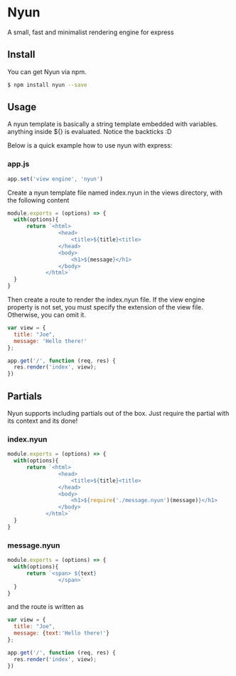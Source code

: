# Nyun
A small, fast and minimalist rendering engine for express

## Install

You can get Nyun via npm.

```bash
$ npm install nyun --save
```

## Usage

A nyun template is basically a string template embedded with variables. anything inside ${} is evaluated. Notice the backticks :D

Below is a quick example how to use nyun with express:

### app.js
```js
app.set('view engine', 'nyun')
```

Create a nyun template file named index.nyun in the views directory, with the following content

```js
module.exports = (options) => {
  with(options){
      return `<html>
                <head>
                    <title>${title}<title>
                </head>
                <body>
                    <h1>${message}</h1>
                </body>
            </html>`
  }
}
```

Then create a route to render the index.nyun file. If the view engine property is not set, you must specify the extension of the view file. Otherwise, you can omit it.

```js
var view = {
  title: "Joe",
  message: 'Hello there!'
};

app.get('/', function (req, res) {
  res.render('index', view);
})
```
## Partials

Nyun supports including partials out of the box. Just require the partial with its context and its done!

### index.nyun

```js
module.exports = (options) => {
  with(options){
      return `<html>
                <head>
                    <title>${title}<title>
                </head>
                <body>
                    <h1>${require('./message.nyun')(message)}</h1>
                </body>
            </html>`
  }
}
```
### message.nyun
```js
module.exports = (options) => {
  with(options){
      return `<span> ${text}
                </span>`
  }
}
```
and the route is written as 
```js
var view = {
  title: "Joe",
  message: {text:'Hello there!'}
};

app.get('/', function (req, res) {
  res.render('index', view);
})
```
